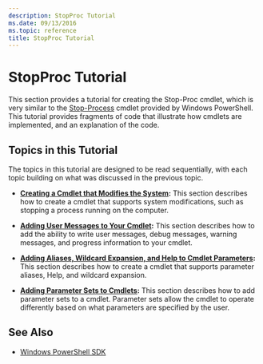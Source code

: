 ```yaml
---
description: StopProc Tutorial
ms.date: 09/13/2016
ms.topic: reference
title: StopProc Tutorial
---
```

# StopProc Tutorial

This section provides a tutorial for creating the Stop-Proc cmdlet, which is very similar to the
[Stop-Process][1] cmdlet provided by Windows PowerShell. This tutorial provides fragments of code
that illustrate how cmdlets are implemented, and an explanation of the code.

## Topics in this Tutorial

The topics in this tutorial are designed to be read sequentially, with each topic building on what
was discussed in the previous topic.

- **[Creating a Cmdlet that Modifies the System][2]:** This section describes how to create a cmdlet
  that supports system modifications, such as stopping a process running on the computer.

- **[Adding User Messages to Your Cmdlet][3]:** This section describes how to add the ability to
  write user messages, debug messages, warning messages, and progress information to your cmdlet.

- **[Adding Aliases, Wildcard Expansion, and Help to Cmdlet Parameters][4]:** This section describes
  how to create a cmdlet that supports parameter aliases, Help, and wildcard expansion.

- **[Adding Parameter Sets to Cmdlets][5]:** This section describes how to add parameter sets to a
  cmdlet. Parameter sets allow the cmdlet to operate differently based on what parameters are
  specified by the user.

## See Also

- [Windows PowerShell SDK](../windows-powershell-reference.md)

[1]: /powershell/module/Microsoft.PowerShell.Management/Stop-Process
[2]: ./creating-a-cmdlet-that-modifies-the-system.md
[3]: ./adding-user-messages-to-your-cmdlet.md
[4]: ./adding-aliases-wildcard-expansion-and-help-to-cmdlet-parameters.md
[5]: ./adding-parameter-sets-to-a-cmdlet.md
